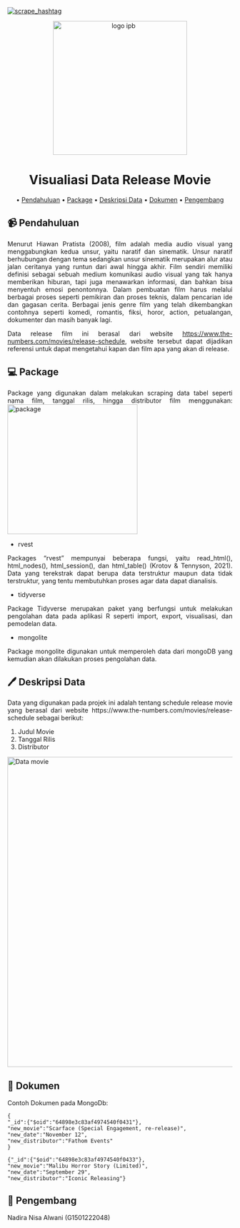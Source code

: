 [![scrape_hashtag](https://github.com/NadiraNisa/Nadnad/actions/workflows/main.yml/badge.svg)](https://github.com/NadiraNisa/Nadnad/actions/workflows/main.yml)

<div align="center">
<img width="300" alt="logo ipb" src="https://github.com/NadiraNisa/Nadnad/assets/111562803/98189826-c996-4c9a-84d7-622d09cc96d1">

  
# **Visualiasi Data Release Movie**

• [Pendahuluan](#video_camera-Pendahuluan)
• [Package](#computer-Package) 
• [Deskripsi Data](#pen-Deskripsi-Data)
• [Dokumen](#memo-Dokumen)
• [Pengembang](#girl-Pengembang)
  
</div>
  

## :video_camera: **Pendahuluan**
<div align="justify">
  Menurut Hiawan Pratista (2008), film adalah media audio visual yang menggabungkan kedua unsur, yaitu naratif dan sinematik. Unsur naratif berhubungan dengan tema sedangkan unsur sinematik merupakan alur atau jalan ceritanya yang runtun dari awal hingga akhir. Film sendiri memiliki definisi sebagai sebuah medium komunikasi audio visual yang tak hanya memberikan hiburan, tapi juga menawarkan informasi, dan bahkan bisa menyentuh emosi penontonnya. Dalam pembuatan film harus melalui berbagai proses seperti pemikiran dan proses teknis, dalam pencarian ide dan gagasan cerita. Berbagai jenis genre film yang telah dikembangkan contohnya seperti komedi, romantis, fiksi, horor, action, petualangan, dokumenter dan masih banyak lagi.


  Data release film ini berasal dari website https://www.the-numbers.com/movies/release-schedule, website tersebut dapat dijadikan referensi untuk dapat mengetahui kapan dan film apa yang akan di release.

</div>


## :computer: **Package**
<div align="justify">
Package yang digunakan dalam melakukan scraping data tabel seperti nama film, tanggal rilis, hingga distributor film menggunakan:

<img width="291" alt="package" src="https://github.com/NadiraNisa/Nadnad/assets/111562803/b40e0001-959c-4367-aa47-e61f21c0dd59">


- rvest

  
Packages “rvest” mempunyai beberapa fungsi, yaitu read_html(), html_nodes(), html_session(), dan html_table() (Krotov & Tennyson, 2021). Data yang terekstrak dapat berupa data terstruktur maupun data tidak terstruktur, yang tentu membutuhkan proses agar data dapat dianalisis.

- tidyverse

Package Tidyverse merupakan paket yang berfungsi untuk melakukan pengolahan data pada aplikasi R seperti import, export, visualisasi, dan pemodelan data.


- mongolite


Package mongolite digunakan untuk memperoleh data dari mongoDB yang kemudian akan dilakukan proses pengolahan data.


  
</div>


## :pen: Deskripsi Data
<div align="justify">
Data yang digunakan pada projek ini adalah tentang schedule release movie yang berasal dari website https://www.the-numbers.com/movies/release-schedule sebagai berikut:

  
1. Judul Movie
2. Tanggal Rilis
3. Distributor
</div>

<img width="695" alt="Data movie" src="https://github.com/NadiraNisa/Nadnad/assets/111562803/08be4619-1ac5-4358-ad9a-3dc2331f2fc4">


## :memo: **Dokumen**
Contoh Dokumen pada MongoDb:

```
{
"_id":{"$oid":"64898e3c83af4974540f0431"},
"new_movie":"Scarface (Special Engagement, re-release)",
"new_date":"November 12",
"new_distributor":"Fathom Events"
}
```

```
{"_id":{"$oid":"64898e3c83af4974540f0433"},
"new_movie":"Malibu Horror Story (Limited)",
"new_date":"September 29",
"new_distributor":"Iconic Releasing"}
```


## :girl: **Pengembang**
Nadira Nisa Alwani (G1501222048)
